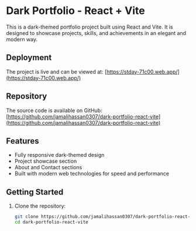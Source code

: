# Dark Portfolio - React + Vite

This is a dark-themed portfolio project built using React and Vite. It is designed to showcase projects, skills, and achievements in an elegant and modern way.

## Deployment

The project is live and can be viewed at: [https://stday-71c00.web.app/](https://stday-71c00.web.app/)

## Repository

The source code is available on GitHub: [https://github.com/jamalihassan0307/dark-portfolio-react-vite](https://github.com/jamalihassan0307/dark-portfolio-react-vite)

## Features

- Fully responsive dark-themed design
- Project showcase section
- About and Contact sections
- Built with modern web technologies for speed and performance

## Getting Started

1. Clone the repository:
   ```bash
   git clone https://github.com/jamalihassan0307/dark-portfolio-react-vite.git
   cd dark-portfolio-react-vite

